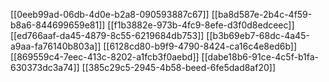[[0eeb99ad-06db-4d0e-b2a8-090593887c67]]
[[ba8d587e-2b4c-4f59-b8a6-844699659e81]]
[[f1b3882e-973b-4fc9-8efe-d3f0d8edceec]]
[[ed766aaf-da45-4879-8c55-6219684db753]]
[[b3b69eb7-68dc-4a45-a9aa-fa76140b803a]]
[[6128cd80-b9f9-4790-8424-ca16c4e8ed6b]]
[[869559c4-7eec-413c-8202-a1fcb3f0aebd]]
[[dabe18b6-91ce-4c5f-b1fa-630373dc3a74]]
[[385c29c5-2945-4b58-beed-6fe5dad8af20]]
